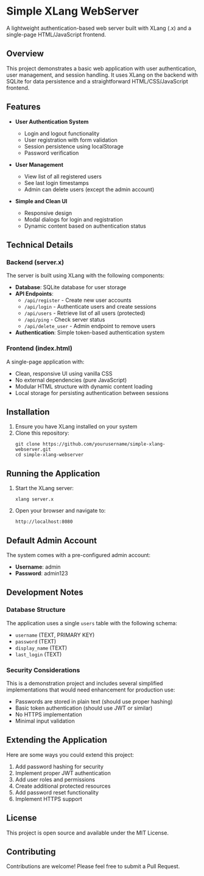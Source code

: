 # Simple XLang WebServer

A lightweight authentication-based web server built with XLang (.x) and a single-page HTML/JavaScript frontend.

## Overview

This project demonstrates a basic web application with user authentication, user management, and session handling. It uses XLang on the backend with SQLite for data persistence and a straightforward HTML/CSS/JavaScript frontend.

## Features

- **User Authentication System**
  - Login and logout functionality
  - User registration with form validation
  - Session persistence using localStorage
  - Password verification

- **User Management**
  - View list of all registered users
  - See last login timestamps
  - Admin can delete users (except the admin account)

- **Simple and Clean UI**
  - Responsive design
  - Modal dialogs for login and registration
  - Dynamic content based on authentication status

## Technical Details

### Backend (server.x)

The server is built using XLang with the following components:

- **Database**: SQLite database for user storage
- **API Endpoints**:
  - `/api/register` - Create new user accounts
  - `/api/login` - Authenticate users and create sessions
  - `/api/users` - Retrieve list of all users (protected)
  - `/api/ping` - Check server status
  - `/api/delete_user` - Admin endpoint to remove users
- **Authentication**: Simple token-based authentication system

### Frontend (index.html)

A single-page application with:

- Clean, responsive UI using vanilla CSS
- No external dependencies (pure JavaScript)
- Modular HTML structure with dynamic content loading
- Local storage for persisting authentication between sessions

## Installation

1. Ensure you have XLang installed on your system
2. Clone this repository:
   ```
   git clone https://github.com/yourusername/simple-xlang-webserver.git
   cd simple-xlang-webserver
   ```

## Running the Application

1. Start the XLang server:
   ```
   xlang server.x
   ```
2. Open your browser and navigate to:
   ```
   http://localhost:8080
   ```

## Default Admin Account

The system comes with a pre-configured admin account:
- **Username**: admin
- **Password**: admin123

## Development Notes

### Database Structure

The application uses a single `users` table with the following schema:
- `username` (TEXT, PRIMARY KEY)
- `password` (TEXT)
- `display_name` (TEXT)
- `last_login` (TEXT)

### Security Considerations

This is a demonstration project and includes several simplified implementations that would need enhancement for production use:

- Passwords are stored in plain text (should use proper hashing)
- Basic token authentication (should use JWT or similar)
- No HTTPS implementation
- Minimal input validation

## Extending the Application

Here are some ways you could extend this project:

1. Add password hashing for security
2. Implement proper JWT authentication
3. Add user roles and permissions
4. Create additional protected resources
5. Add password reset functionality
6. Implement HTTPS support

## License

This project is open source and available under the MIT License.

## Contributing

Contributions are welcome! Please feel free to submit a Pull Request.
